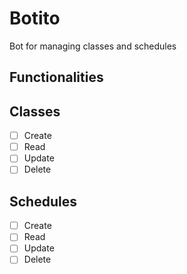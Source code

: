 # Botito
Bot for managing classes and schedules

## Functionalities 

## Classes

- [ ] Create
- [ ] Read
- [ ] Update
- [ ] Delete

## Schedules

- [ ] Create
- [ ] Read
- [ ] Update
- [ ] Delete